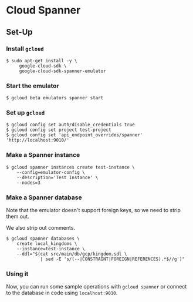 # Cloud Spanner

## Set-Up

### Install `gcloud`

```
$ sudo apt-get install -y \
     google-cloud-sdk \
     google-cloud-sdk-spanner-emulator
```

### Start the emulator

```
$ gcloud beta emulators spanner start
```

### Set up `gcloud`

```
$ gcloud config set auth/disable_credentials true
$ gcloud config set project test-project
$ gcloud config set 'api_endpoint_overrides/spanner' 'http://localhost:9010/'
```

### Make a Spanner instance

```
$ gcloud spanner instances create test-instance \
    --config=emulator-config \
    --description='Test Instance' \
    --nodes=3
```

### Make a Spanner database

Note that the emulator doesn't support foreign keys, so we need to strip them
out.

We also strip out comments.

```
$ gcloud spanner databases \
    create local_kingdoms \
    --instance=test-instance \
    --ddl="$(cat src/main/db/gcp/kingdom.sdl \
             | sed -E 's/(--|CONSTRAINT|FOREIGN|REFERENCES).*$//g')"
```

### Using it

Now, you can run some sample operations with `gcloud spanner` or connect to the
database in code using `localhost:9010`.
